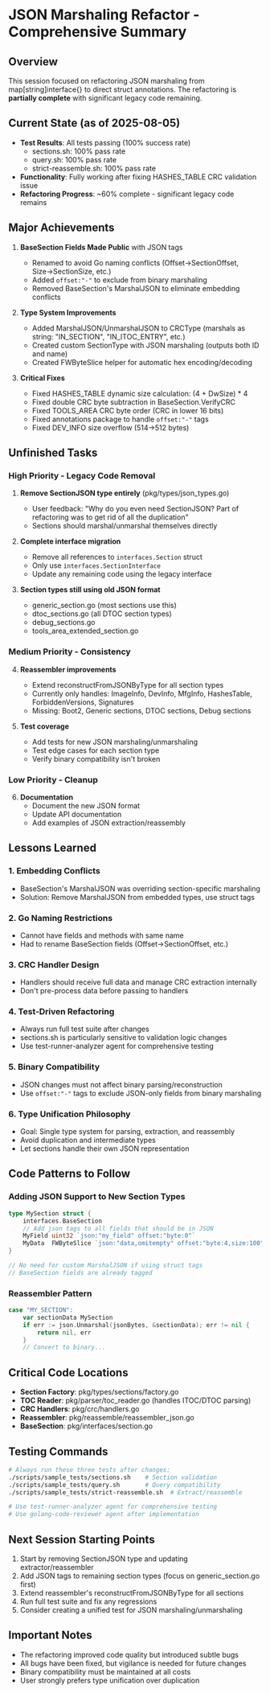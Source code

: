 # JSON Marshaling Refactor - Comprehensive Summary

## Overview
This session focused on refactoring JSON marshaling from map[string]interface{} to direct struct annotations. The refactoring is **partially complete** with significant legacy code remaining.

## Current State (as of 2025-08-05)
- **Test Results**: All tests passing (100% success rate)
  - sections.sh: 100% pass rate
  - query.sh: 100% pass rate  
  - strict-reassemble.sh: 100% pass rate
- **Functionality**: Fully working after fixing HASHES_TABLE CRC validation issue
- **Refactoring Progress**: ~60% complete - significant legacy code remains

## Major Achievements
1. **BaseSection Fields Made Public** with JSON tags
   - Renamed to avoid Go naming conflicts (Offset→SectionOffset, Size→SectionSize, etc.)
   - Added `offset:"-"` to exclude from binary marshaling
   - Removed BaseSection's MarshalJSON to eliminate embedding conflicts

2. **Type System Improvements**
   - Added MarshalJSON/UnmarshalJSON to CRCType (marshals as string: "IN_SECTION", "IN_ITOC_ENTRY", etc.)
   - Created custom SectionType with JSON marshaling (outputs both ID and name)
   - Created FWByteSlice helper for automatic hex encoding/decoding

3. **Critical Fixes**
   - Fixed HASHES_TABLE dynamic size calculation: (4 + DwSize) * 4
   - Fixed double CRC byte subtraction in BaseSection.VerifyCRC
   - Fixed TOOLS_AREA CRC byte order (CRC in lower 16 bits)
   - Fixed annotations package to handle `offset:"-"` tags
   - Fixed DEV_INFO size overflow (514→512 bytes)

## Unfinished Tasks

### High Priority - Legacy Code Removal
1. **Remove SectionJSON type entirely** (pkg/types/json_types.go)
   - User feedback: "Why do you even need SectionJSON? Part of refactoring was to get rid of all the duplication"
   - Sections should marshal/unmarshal themselves directly

2. **Complete interface migration**
   - Remove all references to `interfaces.Section` struct
   - Only use `interfaces.SectionInterface`
   - Update any remaining code using the legacy interface

3. **Section types still using old JSON format**
   - generic_section.go (most sections use this)
   - dtoc_sections.go (all DTOC section types)
   - debug_sections.go
   - tools_area_extended_section.go

### Medium Priority - Consistency
4. **Reassembler improvements**
   - Extend reconstructFromJSONByType for all section types
   - Currently only handles: ImageInfo, DevInfo, MfgInfo, HashesTable, ForbiddenVersions, Signatures
   - Missing: Boot2, Generic sections, DTOC sections, Debug sections

5. **Test coverage**
   - Add tests for new JSON marshaling/unmarshaling
   - Test edge cases for each section type
   - Verify binary compatibility isn't broken

### Low Priority - Cleanup
6. **Documentation**
   - Document the new JSON format
   - Update API documentation
   - Add examples of JSON extraction/reassembly

## Lessons Learned

### 1. **Embedding Conflicts**
- BaseSection's MarshalJSON was overriding section-specific marshaling
- Solution: Remove MarshalJSON from embedded types, use struct tags

### 2. **Go Naming Restrictions**
- Cannot have fields and methods with same name
- Had to rename BaseSection fields (Offset→SectionOffset, etc.)

### 3. **CRC Handler Design**
- Handlers should receive full data and manage CRC extraction internally
- Don't pre-process data before passing to handlers

### 4. **Test-Driven Refactoring**
- Always run full test suite after changes
- sections.sh is particularly sensitive to validation logic changes
- Use test-runner-analyzer agent for comprehensive testing

### 5. **Binary Compatibility**
- JSON changes must not affect binary parsing/reconstruction
- Use `offset:"-"` tags to exclude JSON-only fields from binary marshaling

### 6. **Type Unification Philosophy**
- Goal: Single type system for parsing, extraction, and reassembly
- Avoid duplication and intermediate types
- Let sections handle their own JSON representation

## Code Patterns to Follow

### Adding JSON Support to New Section Types
```go
type MySection struct {
    interfaces.BaseSection
    // Add json tags to all fields that should be in JSON
    MyField uint32 `json:"my_field" offset:"byte:0"`
    MyData  FWByteSlice `json:"data,omitempty" offset:"byte:4,size:100"`
}

// No need for custom MarshalJSON if using struct tags
// BaseSection fields are already tagged
```

### Reassembler Pattern
```go
case "MY_SECTION":
    var sectionData MySection
    if err := json.Unmarshal(jsonBytes, &sectionData); err != nil {
        return nil, err
    }
    // Convert to binary...
```

## Critical Code Locations
- **Section Factory**: pkg/types/sections/factory.go
- **TOC Reader**: pkg/parser/toc_reader.go (handles ITOC/DTOC parsing)
- **CRC Handlers**: pkg/crc/handlers.go
- **Reassembler**: pkg/reassemble/reassembler_json.go
- **BaseSection**: pkg/interfaces/section.go

## Testing Commands
```bash
# Always run these three tests after changes:
./scripts/sample_tests/sections.sh    # Section validation
./scripts/sample_tests/query.sh       # Query compatibility
./scripts/sample_tests/strict-reassemble.sh  # Extract/reassemble

# Use test-runner-analyzer agent for comprehensive testing
# Use golang-code-reviewer agent after implementation
```

## Next Session Starting Points
1. Start by removing SectionJSON type and updating extractor/reassembler
2. Add JSON tags to remaining section types (focus on generic_section.go first)
3. Extend reassembler's reconstructFromJSONByType for all sections
4. Run full test suite and fix any regressions
5. Consider creating a unified test for JSON marshaling/unmarshaling

## Important Notes
- The refactoring improved code quality but introduced subtle bugs
- All bugs have been fixed, but vigilance is needed for future changes
- Binary compatibility must be maintained at all costs
- User strongly prefers type unification over duplication